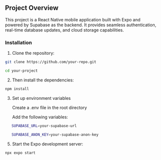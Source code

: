 ## Project Overview
This project is a React Native mobile application built with Expo and powered by Supabase as the backend. It provides seamless authentication, real-time database updates, and cloud storage capabilities.

### Installation
1. Clone the repository:

  ```sh
  git clone https://github.com/your-repo.git
  
  cd your-project
  ```

2. Then install the dependencies:

  ```sh
  npm install
  ```

3. Set up environment variables
     
    Create a .env file in the root directory
    
    Add the following variables:
   
 ```sh
    SUPABASE_URL=your-supabase-url
    
    SUPABASE_ANON_KEY=your-supabase-anon-key
 ```

5. Start the Expo development server:

 ```sh
 npx expo start
 ```



